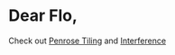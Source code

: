 # Dear Flo,
Check out [Penrose Tiling](https://en.wikipedia.org/wiki/Penrose_tiling) and [Interference](https://en.wikipedia.org/wiki/Interference_(wave_propagation))
